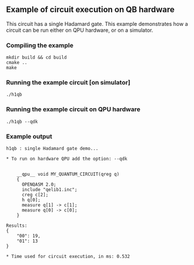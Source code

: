## Example of circuit execution on QB hardware
This circuit has a single Hadamard gate.  This example demonstrates how a circuit can be run either on QPU hardware, or on a simulator.

### Compiling the example
```
mkdir build && cd build
cmake ..
make

```

### Running the example circuit [on simulator]
```
./h1qb
```

### Running the example circuit on QPU hardware
```
./h1qb --qdk
```

### Example output
```
h1qb : single Hadamard gate demo... 

* To run on hardware QPU add the option: --qdk


    __qpu__ void MY_QUANTUM_CIRCUIT(qreg q)
    {
      OPENQASM 2.0;
      include "qelib1.inc";
      creg c[2];
      h q[0];
      measure q[1] -> c[1];
      measure q[0] -> c[0];
    }
    
Results:
{
    "00": 19,
    "01": 13
}

* Time used for circuit execution, in ms: 0.532
```
